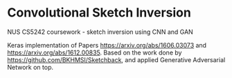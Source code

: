 # Convolutional Sketch Inversion
NUS CS5242 coursework - sketch inversion using CNN and GAN

Keras implementation of Papers https://arxiv.org/abs/1606.03073 and https://arxiv.org/abs/1612.00835. 
Based on the work done by https://github.com/BKHMSI/Sketchback, and applied Generative Adversarial Network on top.


